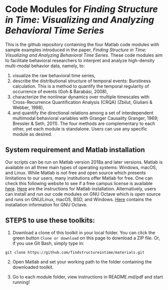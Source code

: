 # Code Modules for *Finding Structure in Time: Visualizing and Analyzing Behavioral Time Series*

This is the github repository containing the four Matlab code modules with sample examples introduced in the paper, *Finding Structure in Time: Visualizing and Analyzing Behavioral Time Series*. These code modules aim to facilitate behavioral researchers to interpret and analyze high-density multi-modal behavior data, namely, to:
1) visualize the raw behavioral time series, 
2) describe the distributional structure of temporal events: Burstiness calculation. This is a method to quantify the temporal regularity of occurrence of events (Goh & Barabási, 2008), 
3) characterize the nonlinear dynamics over multiple timescales with Cross-Recurrence Quantification Analysis (CRQA) (Zbilut, Giuliani & Webber, 1998),
4) and quantify the directional relations among a set of interdependent multimodal behavioral variables with Granger Causality Granger, 1969; Bressler & Seth, 2011).
The four methods are complementary to each other, yet each module is standalone. Users can use any specific module as desired.

## System requirement and Matlab installation
Our scripts can be run on Matlab version 2018a and later versions. Matlab is available on all three main types of operating systems: Windows, macOS, and Linux. While Matlab is not free and open source which presents limitations to our users, many institutions offer Matlab for free. One can check this following website to see if a free campus license is available [here](https://www.mathworks.com/academia/tah-support-program/eligibility.html). [Here](https://www.mathworks.com/help/install/ug/install-and-activate-without-an-internet-connection.html) are the instructions for Matlab installation. Alternatively, users can install and run our code modules on GNU Octave which is open source and runs on GNU/Linux, macOS, BSD, and Windows. [Here](https://www.gnu.org/software/octave/#install) contains the installation information for GNU Octave.

## STEPS to use these toolkits:
1. Download a clone of this toolkit in your local folder. You can click the green button `Clone or download` on this page to download a ZIP file. Or, if you use Git Bash, simply type in:
```
git clone https://github.com/findstructureintime/materials.git
```
2. Open Matlab and set your working path to the folder containing the downloaded toolkit.

3. Go to each module folder, view instructions in README.md/pdf and start running!
